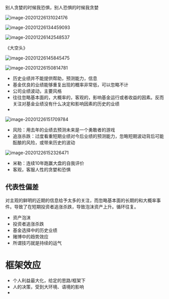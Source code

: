 别人贪婪的时候我恐惧，别人恐惧的时候我贪婪

![image-20201226131024176](https://raw.githubusercontent.com/TWDH/Leetcode-From-Zero/pictures/img/image-20201226131024176.png)

![image-20201226134459093](https://raw.githubusercontent.com/TWDH/Leetcode-From-Zero/pictures/img/image-20201226134459093.png)

![image-20201226142548537](https://raw.githubusercontent.com/TWDH/Leetcode-From-Zero/pictures/img/image-20201226142548537.png)

《大空头》

![image-20201226145845475](https://raw.githubusercontent.com/TWDH/Leetcode-From-Zero/pictures/img/image-20201226145845475.png)

![image-20201226150814781](https://raw.githubusercontent.com/TWDH/Leetcode-From-Zero/pictures/img/image-20201226150814781.png)

* 历史业绩并不能提供帮助，预测能力，信息
* 基金优良的业绩能够重复出现的概率非常低，可以忽略不计
* 公司业绩波动，主要风格
* 往往忽略基本面的，大概率的，客观的，影响基金运行或者收益的因素。反而关注对基金业绩没有什么决定和影响因素的历史的业绩
* 

![image-20201226151709784](https://raw.githubusercontent.com/TWDH/Leetcode-From-Zero/pictures/img/image-20201226151709784.png)

* 风险：用去年的业绩去预测未来是一个勇敢者的游戏
* 追涨杀跌：过度看重短期业绩对今后业绩的预测能力，忽略短期波动背后可能酝酿的风险，或带来历史的波动

![image-20201226152326471](https://raw.githubusercontent.com/TWDH/Leetcode-From-Zero/pictures/img/image-20201226152326471.png)

* 米勒：连续10年跑赢大盘的自我评价
* 客观，客服人性的贪婪和恐惧

## 代表性偏差

对主观的鲜明的近期的信息给予太多的关注，而忽略基本面的长期的和大概率事件。导致了在短期投资者追涨杀跌，导致泡沫资产上升。循环往复。

* 资产泡沫
* 投资者追涨杀跌
* 基金选择中的历史业绩
* 赌博中的趋势效应
* 所谓技巧就是持续的运气

# 框架效应

* 个人利益最大化，给定的思路/框架下
* 人的决策，受到大环境、语境的影响
* 























